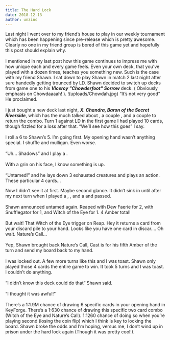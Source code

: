 ```yaml
---
title: The Hard Lock
date: 2018-12-13
author: unzinc
---
```

Last night I went over to my friend’s house to play in our weekly tournament which has been happening since pre-release which is pretty awesome. Clearly no one in my friend group is bored of this game yet and hopefully this post should explain why. 
<br/>
<br/>
I mentioned in my last post how this game continues to impress me with how unique each and every game feels. Even your own deck, that you’ve played with a dozen times, teaches you something new. Such is the case with my friend Shawn. 
<DeckList name='Viceroy "Chowderfoot" Sorrow'/>
I sat down to play Shawn in match 2 last night after sure handedly getting trounced by LD. Shawn decided to switch up decks from game one to his ***Viceroy "Chowderfoot" Sorrow*** deck. ( Obviously emphasis on Chowdaaaah! ).
!(uploads/Chowdah.jpg)
“It’s not very good” He proclaimed. 
<br/>
<br/>
I just bought a new deck last night, ***X. Chandra, Baron of the Secret Riverside***, which has the much talked about <Card name="Library Access"/>, a couple <Card name="Phase Shifts"/>, and a couple <Card name="Novu Archaeologists"/> to return the combo. Turn 1 against LD in the first game I had played 10 cards, though fizzled for a loss after that.
<DeckList name="X. Chandra, Baron of the Secret Riverside"/>
“We’ll see how this goes” I say. 
<br/>
<br/>
I roll a 6 to Shawn’s 5. I’m going first. My opening hand wasn’t anything special. I shuffle and mulligan. Even worse. 
<br/>
<br/>
“Uh… Shadows” and I play a <Card name="Dodger"/>. 
<br/>
<br/>
With a grin on his face, I know something is up. 
<br/>
<br/>
“Untamed!” and he lays down 3 exhausted creatures and plays an action. These particular 4 cards…

<XCards :names="['dew faerie','snufflegator','witch of the eye','s call']"/>



Now I didn’t see it at first. Maybe second glance. It didn’t sink in until after my next turn when I played a <Card name="Dextre"/>, <Card name="Mother"/>, and a <Card name="Novu Archaeologist"/> and passed. 
<br/>
<br/>
Shawn announced untamed again. Reaped with Dew Faerie for 2, with Snufflegator for 1, and Witch of the Eye for 1. 4 Amber total!
<br/>
<br/>
But wait! That Witch of the Eye trigger on Reap. Hey it returns a card from your discard pile to your hand. Looks like you have one card in discar…. Oh wait. Nature’s Call… 
<br/>
<br/>
Yep, Shawn brought back Nature’s Call, Cast is for his fifth Amber of the turn and send my board back to my hand. 
<br/>
<br/>
I was locked out. A few more turns like this and I was toast. Shawn only played those 4 cards the entire game to win. It took 5 turns and I was toast. I couldn’t do anything. 
<br/>
<br/>
“I didn’t know this deck could do that” Shawn said.
<br/>
<br/>
“I thought it was awful!”
<br/>
<br/>
There’s a 1:1.9M chance of drawing 6 specific cards in your opening hand in KeyForge. There’s a 1:630 chance of drawing this specific two card combo (Witch of the Eye and Nature’s Call). 1:1260 chance of doing so when you’re playing second (losing the coin flip) which I think is key to locking the board. Shawn broke the odds and I’m hoping, versus me, I don’t wind up in prison under the hard lock again (Though it was pretty cool!).
<br/>
<br/>
